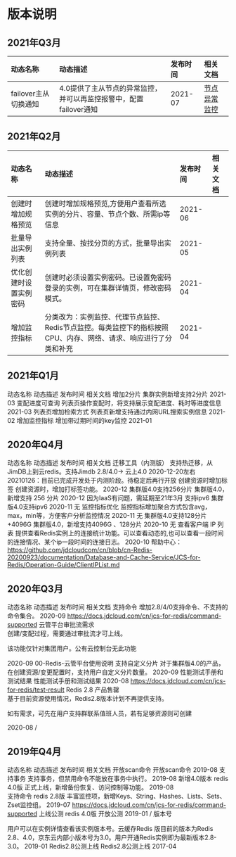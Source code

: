 # 版本说明


## 2021年Q3月

| 动态名称 | 动态描述  | 发布时间	  | 相关文档   |
|   :---  |  :---   |  :---  |:---  |
|   failover主从切换通知	|   4.0提供了主从节点的异常监控，并可以再监控报警中，配置failover通知	|   2021-07	|  [节点异常监控](../Operation-Guide/Monitoring/Node-Notice.md)  |   


## 2021年Q2月

| 动态名称 | 动态描述  | 发布时间	  | 相关文档   |
|   :---  |  :---   |  :---  |:---  |
|   创建时增加规格预览	|   创建时增加规格预览,方便用户查看所选实例的分片、容量、节点个数、所需ip等信息	|   2021-06	|   |   
|   批量导出实例列表	|   支持全量、按找分页的方式，批量导出实例列表|   	2021-05	|   |   
|   优化创建时设置实例密码	|   创建时必须设置实例密码。已设置免密码登录的实例，可在集群详情页，修改密码模式。|   	2021-04	|   |   
|   增加监控指标	|   分类改为：实例监控、代理节点监控、Redis节点监控。每类监控下的指标按照CPU、内存、网络、请求、响应进行了分类和补充	|   2021-04	|   |   

## 2021年Q1月

动态名称	动态描述	发布时间	相关文档
增加2分片	集群实例新增支持2分片	2021-03	
变配进度可查询	列表页操作变配时，将支持展示变配进度、耗时等进度信息	2021-03	
列表页增加检索方式	列表页新增支持通过内网URL搜索实例信息	2021-02	
增加监控指标	增加带过期时间的key监控	2021-01	



## 2020年Q4月

动态名称	动态描述	发布时间	相关文档
迁移工具（内测版）	支持热迁移，从JimDB上到云redis。支持Jimdb 2.8/4.0→ 云上4.0	2020-12-20左右	20210126：目前已完成开发处于内测阶段。待稳定后再行开放
创建资源时增加标签	创建资源时，增加打标签功能。	2020-12	
集群版4.0支持256分片	集群版4.0，新增支持 256 分片	2020-12	因为IaaS有问题，需延期至21年3月
支持ipv6	集群版4.0支持ipv6	2020-11	无
 监控指标优化	监控指标增加聚合方式包含avg，max，min等，方便客户分析监控情况	2020-11	无
集群版4.0支持128分片+4096G	集群版4.0，新增支持4096G 、128分片	2020-10	无
查看客户端 IP 列表	  提供查看Redis实例上的连接统计功能。可以查看动态的,也可以查看一段时间的连接情况、某个ip一段时间的连接日志。     2020-10	   帮助中心：https://github.com/jdcloudcom/cn/blob/cn-Redis-20200923/documentation/Database-and-Cache-Service/JCS-for-Redis/Operation-Guide/ClientIPList.md


## 2020年Q3月

动态名称	动态描述	发布时间	相关文档
支持命令	增加2.8/4/0支持命令、不支持的命令集合。	2020-09	https://docs.jdcloud.com/cn/jcs-for-redis/command-supported
云管平台审批流需求	
创建/变配过程，需要通过审批流才可上线。

该功能仅针对集团用户。公有云控制台无此功能

2020-09	00-Redis-云管平台使用说明
支持自定义分片	对于集群版4.0的产品，在创建资源/变更配置时，支持用户自定义分片数量。	2020-09	
性能测试手册和测试结果	性能测试手册和测试结果	2020-08	https://docs.jdcloud.com/cn/jcs-for-redis/test-result
Redis 2.8 产品售罄	
基于目前资源使用情况，Redis2.8版本计划不再提供支持。

如有需求，可先在用户支持群联系值班人员，若有足够资源则可创建

2020-08	/


## 2019年Q4月

动态名称	动态描述	发布时间	相关文档
开放scan命令	开放scan命令	2019-08	
支持事务	支持事务，但禁用命令不能放在事务中执行。	2019-08	
新增4.0版本	
redis 4.0版 正式上线，新增备份恢复、访问控制等功能。  2019-08	
支持命令	redis 2.8版 丰富监控项，新增Keys、String、Hashes、Lists、Sets、Zset监控组。	2019-07	 https://docs.jdcloud.com/cn/jcs-for-redis/command-supported
上线公测	redis 4.0版 开放公测	2019-01	/
版本号

用户可以在实例详情查看该实例版本号。云缓存Redis 版目前的版本为Redis 2.8、4.0，京东云内部小版本号为3.0。用户开通Redis实例即为最新版本2.8-3.0。	2019-01	
Redis2.8公测上线	Redis2.8公测上线	2017-04	


